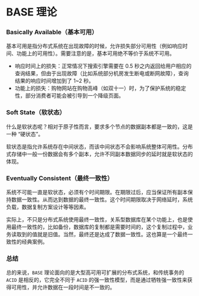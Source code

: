 # BASE 理论

### Basically Available（基本可用）

基本可用是指分布式系统在出现故障的时候，允许损失部分可用性（例如响应时间、功能上的可用性）。需要注意的是，基本可用绝不等价于系统不可用。

- 响应时间上的损失：正常情况下搜索引擎需要在 0.5 秒之内返回给用户相应的查询结果，但由于出现故障（比如系统部分机房发生断电或断网故障），查询结果的响应时间增加到了 1~2 秒。
- 功能上的损失：购物网站在购物高峰（如双十一）时，为了保护系统的稳定性，部分消费者可能会被引导到一个降级页面。



### Soft State（软状态）

什么是软状态呢？相对于原子性而言，要求多个节点的数据副本都是一致的，这是一种 “硬状态”。

软状态是指允许系统存在中间状态，而该中间状态不会影响系统整体可用性。分布式存储中一般一份数据会有多个副本，允许不同副本数据同步的延时就是软状态的体现。



### Eventually Consistent（最终一致性）

系统不可能一直是软状态，必须有个时间期限。在期限过后，应当保证所有副本保持数据一致性。从而达到数据的最终一致性。这个时间期限取决于网络延时，系统负载，数据复制方案设计等等因素。

实际上，不只是分布式系统使用最终一致性，关系型数据库在某个功能上，也是使用最终一致性的，比如备份，数据库的复制都是需要时间的，这个复制过程中，业务读取到的值就是旧值。当然，最终还是达成了数据一致性。这也算是一个最终一致性的经典案例。





### 总结

总的来说，`BASE` 理论面向的是大型高可用可扩展的分布式系统，和传统事务的 `ACID` 是相反的，它完全不同于 `ACID` 的强一致性模型，而是通过牺牲强一致性来获得可用性，并允许数据在一段时间是不一致的。

